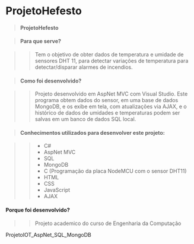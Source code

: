 # ProjetoHefesto

> #### ProjetoHefesto

> #### Para que serve?

>> Tem o objetivo de obter dados de temperatura e umidade de sensores DHT 11, para detectar variações de temperatura para detectar/disparar alarmes de incendios.

> #### Como foi desenvolvido?

>> Projeto desenvolvido em AspNet MVC com Visual Studio. Este programa obtem dados do sensor, em uma base de dados MongoDB, e os exibe em tela, com atualizações
>> via AJAX, e o histórico de dados de umidades e temperaturas podem ser salvas em um banco de dados SQL local.

> #### Conhecimentos utilizados para desenvolver este projeto:

>> - C#
>> - AspNet MVC
>> - SQL
>> - MongoDB
>> - C (Programação da placa NodeMCU com o sensor DHT11)
>> - HTML
>> - CSS
>> - JavaScript
>> - AJAX

 #### Porque foi desenvolvido?
 
 >> Projeto academico do curso de Engenharia da Computação



ProjetoIOT_AspNet_SQL_MongoDB

